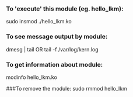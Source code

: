 ### To 'execute' this module (eg. hello_lkm):
sudo insmod ./hello_lkm.ko 

### To see message output by module:
dmesg | tail OR tail -f /var/log/kern.log

### To get information about module:
modinfo hello_lkm.ko

###To remove the module:
sudo rmmod hello_lkm
